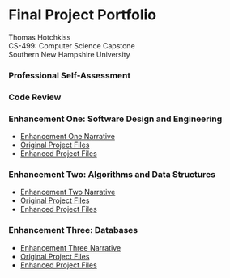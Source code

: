 # Final Project Portfolio
Thomas Hotchkiss  
CS-499: Computer Science Capstone  
Southern New Hampshire University

### Professional Self-Assessment


### Code Review


### Enhancement One: Software Design and Engineering
- [Enhancement One Narrative](EnhancementOne/NarrativeOne.md)
- [Original Project Files](https://github.com/Tomhotch1/Tomhotch1.github.io/tree/main/EnhancementOne/Original%20Project%20Files)
- [Enhanced Project Files](https://github.com/Tomhotch1/Tomhotch1.github.io/tree/main/EnhancementOne/Enhanced%20Files)


### Enhancement Two: Algorithms and Data Structures
- [Enhancement Two Narrative](EnhancementTwo/NarrativeTwo.md)
- [Original Project Files](https://github.com/Tomhotch1/Tomhotch1.github.io/tree/main/EnhancementTwo/Original%20Project%20Files)
- [Enhanced Project Files](https://github.com/Tomhotch1/Tomhotch1.github.io/tree/main/EnhancementTwo/Enhanced%20Files)


### Enhancement Three: Databases
- [Enhancement Three Narrative](EnhancementThree/NarrativeThree.md)
- [Original Project Files](https://github.com/Tomhotch1/Tomhotch1.github.io/tree/main/EnhancementThree/Original%20Project%20Files)
- [Enhanced Project Files](https://github.com/Tomhotch1/Tomhotch1.github.io/tree/main/EnhancementThree/Enhanced%20Files)